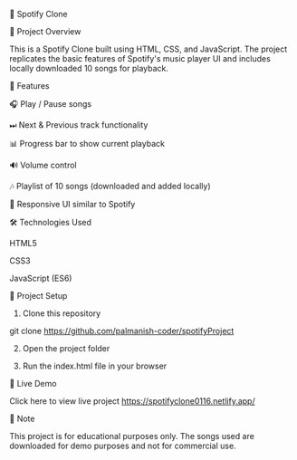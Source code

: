 🎵 Spotify Clone

📌 Project Overview

This is a Spotify Clone built using HTML, CSS, and JavaScript.
The project replicates the basic features of Spotify's music player UI and includes locally downloaded 10 songs for playback.

🚀 Features

🎧 Play / Pause songs

⏭ Next & Previous track functionality

📊 Progress bar to show current playback

🔊 Volume control

🎶 Playlist of 10 songs (downloaded and added locally)

📱 Responsive UI similar to Spotify


🛠 Technologies Used

HTML5

CSS3

JavaScript (ES6)


📂 Project Setup

1. Clone this repository

git clone  https://github.com/palmanish-coder/spotifyProject 

2. Open the project folder


3. Run the index.html file in your browser

🔗 Live Demo

Click here to view live project  https://spotifyclone0116.netlify.app/ 

📌 Note

This project is for educational purposes only. The songs used are downloaded for demo purposes and not for commercial use.
